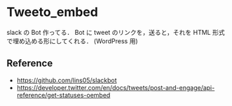 # Tweeto_embed

slack の Bot 作ってる．
Bot に tweet のリンクを，送ると，それを HTML 形式で埋め込める形にしてくれる．
(WordPress 用)

## Reference

- https://github.com/lins05/slackbot
- https://developer.twitter.com/en/docs/tweets/post-and-engage/api-reference/get-statuses-oembed
